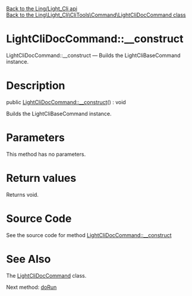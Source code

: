 [Back to the Ling/Light_Cli api](https://github.com/lingtalfi/Light_Cli/blob/master/doc/api/Ling/Light_Cli.md)<br>
[Back to the Ling\Light_Cli\CliTools\Command\LightCliDocCommand class](https://github.com/lingtalfi/Light_Cli/blob/master/doc/api/Ling/Light_Cli/CliTools/Command/LightCliDocCommand.md)


LightCliDocCommand::__construct
================



LightCliDocCommand::__construct — Builds the LightCliBaseCommand instance.




Description
================


public [LightCliDocCommand::__construct](https://github.com/lingtalfi/Light_Cli/blob/master/doc/api/Ling/Light_Cli/CliTools/Command/LightCliDocCommand/__construct.md)() : void




Builds the LightCliBaseCommand instance.




Parameters
================

This method has no parameters.


Return values
================

Returns void.








Source Code
===========
See the source code for method [LightCliDocCommand::__construct](https://github.com/lingtalfi/Light_Cli/blob/master/CliTools/Command/LightCliDocCommand.php#L48-L51)


See Also
================

The [LightCliDocCommand](https://github.com/lingtalfi/Light_Cli/blob/master/doc/api/Ling/Light_Cli/CliTools/Command/LightCliDocCommand.md) class.

Next method: [doRun](https://github.com/lingtalfi/Light_Cli/blob/master/doc/api/Ling/Light_Cli/CliTools/Command/LightCliDocCommand/doRun.md)<br>

